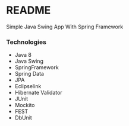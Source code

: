 # README #

Simple Java Swing App With Spring Framework

### Technologies ###

* Java 8
* Java Swing
* SpringFramework
* Spring Data
* JPA
* Eclipselink
* Hibernate Validator
* JUnit
* Mockito
* FEST
* DbUnit

